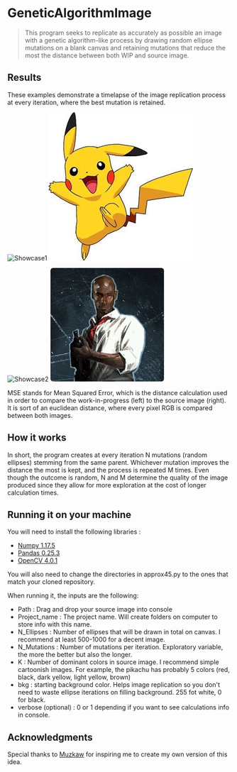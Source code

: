 # GeneticAlgorithmImage

> This program seeks to replicate as accurately as possible an image with a genetic algorithm-like process by drawing random ellipse mutations on a blank canvas and retaining mutations that reduce the most the distance between both WIP and source image. 

## Results 
These examples demonstrate a timelapse of the image replication process at every iteration, where the best mutation is retained. 

![Showcase1](/header_animated.gif) ![source1](/Source/pika_source.jpg)  

![Showcase2](/header_animated_2.gif) ![source2](/Source/louis_source.png) 

MSE stands for Mean Squared Error, which is the distance calculation used in order to compare the work-in-progress (left) to the source image (right). It is sort of an euclidean distance, where every pixel RGB is compared between both images. 

## How it works

In short, the program creates at every iteration N mutations (random ellipses) stemming from the same parent. Whichever mutation improves the distance the most is kept, and the process is repeated M times. Even though the outcome is random, N and M determine the quality of the image produced since they allow for more exploration at the cost of longer calculation times. 

## Running it on your machine

You will need to install the following libraries :
- [Numpy 1.17.5](https://anaconda.org/conda-forge/numpy)
- [Pandas 0.25.3](https://anaconda.org/conda-forge/pandas)
- [OpenCV 4.0.1](https://anaconda.org/anaconda/opencv)

You will also need to change the directories in approx45.py to the ones that match your cloned repository.

When running it, the inputs are the following: 
- Path : Drag and drop your source image into console
- Project_name : The project name. Will create folders on computer to store info with this name.
- N_Ellipses : Number of ellipses that will be drawn in total on canvas. I recommend at least 500-1000 for a decent image.
- N_Mutations : Number of mutations per iteration. Exploratory variable, the more the better but also the longer.
- K : Number of dominant colors in source image. I recommend simple cartoonish images. For example, the pikachu has probably 5 colors (red, black, dark yellow, light yellow, brown)
- bkg : starting background color. Helps image replication so you don't need to waste ellipse iterations on filling background. 255 fot white, 0 for black. 
- verbose (optional) : 0 or 1 depending if you want to see calculations info in console. 

## Acknowledgments

Special thanks to [Muzkaw](https://youtu.be/LrEvoKI07Ww?t=25) for inspiring me to create my own version of this idea. 
